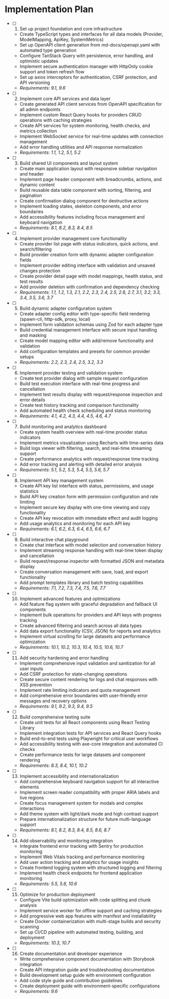 # Implementation Plan

- [ ] 1. Set up project foundation and core infrastructure
  - Create TypeScript types and interfaces for all data models (Provider, ModelMapping, ApiKey, SystemMetrics)
  - Set up OpenAPI client generation from md-docs/openapi.yaml with automated type generation
  - Configure TanStack Query with persistence, error handling, and optimistic updates
  - Implement secure authentication manager with HttpOnly cookie support and token refresh flow
  - Set up axios interceptors for authentication, CSRF protection, and API versioning
  - _Requirements: 9.1, 9.6_

- [ ] 2. Implement core API services and data layer
  - Create generated API client services from OpenAPI specification for all admin endpoints
  - Implement custom React Query hooks for providers CRUD operations with caching strategies
  - Create API services for system monitoring, health checks, and metrics collection
  - Implement WebSocket service for real-time updates with connection management
  - Add error handling utilities and API response normalization
  - _Requirements: 1.1, 1.2, 5.1, 5.2_

- [ ] 3. Build shared UI components and layout system
  - Create main application layout with responsive sidebar navigation and header
  - Implement page header component with breadcrumbs, actions, and dynamic content
  - Build reusable data table component with sorting, filtering, and pagination
  - Create confirmation dialog component for destructive actions
  - Implement loading states, skeleton components, and error boundaries
  - Add accessibility features including focus management and keyboard navigation
  - _Requirements: 8.1, 8.2, 8.3, 8.4, 8.5_

- [ ] 4. Implement provider management core functionality
  - Create provider list page with status indicators, quick actions, and search/filtering
  - Build provider creation form with dynamic adapter configuration fields
  - Implement provider editing interface with validation and unsaved changes protection
  - Create provider detail page with model mappings, health status, and test results
  - Add provider deletion with confirmation and dependency checking
  - _Requirements: 1.1, 1.2, 1.3, 2.1, 2.2, 2.3, 2.4, 2.5, 2.6, 2.7, 3.1, 3.2, 3.3, 3.4, 3.5, 3.6, 3.7_

- [ ] 5. Build dynamic adapter configuration system
  - Create adapter config editor with type-specific field rendering (spawn-cli, http-sdk, proxy, local)
  - Implement form validation schemas using Zod for each adapter type
  - Build credential management interface with secure input handling and masking
  - Create model mapping editor with add/remove functionality and validation
  - Add configuration templates and presets for common provider setups
  - _Requirements: 2.2, 2.3, 2.4, 2.5, 3.2, 3.3_

- [ ] 6. Implement provider testing and validation system
  - Create test provider dialog with sample request configuration
  - Build test execution interface with real-time progress and cancellation
  - Implement test results display with request/response inspection and error details
  - Create test history tracking and comparison functionality
  - Add automated health check scheduling and status monitoring
  - _Requirements: 4.1, 4.2, 4.3, 4.4, 4.5, 4.6, 4.7_

- [ ] 7. Build monitoring and analytics dashboard
  - Create system health overview with real-time provider status indicators
  - Implement metrics visualization using Recharts with time-series data
  - Build logs viewer with filtering, search, and real-time streaming support
  - Create performance analytics with request/response time tracking
  - Add error tracking and alerting with detailed error analysis
  - _Requirements: 5.1, 5.2, 5.3, 5.4, 5.5, 5.6, 5.7_

- [ ] 8. Implement API key management system
  - Create API key list interface with status, permissions, and usage statistics
  - Build API key creation form with permission configuration and rate limiting
  - Implement secure key display with one-time viewing and copy functionality
  - Create API key revocation with immediate effect and audit logging
  - Add usage analytics and monitoring for each API key
  - _Requirements: 6.1, 6.2, 6.3, 6.4, 6.5, 6.6, 6.7_

- [ ] 9. Build interactive chat playground
  - Create chat interface with model selection and conversation history
  - Implement streaming response handling with real-time token display and cancellation
  - Build request/response inspector with formatted JSON and metadata display
  - Create conversation management with save, load, and export functionality
  - Add prompt templates library and batch testing capabilities
  - _Requirements: 7.1, 7.2, 7.3, 7.4, 7.5, 7.6, 7.7_

- [ ] 10. Implement advanced features and optimizations
  - Add feature flag system with graceful degradation and fallback UI components
  - Implement bulk operations for providers and API keys with progress tracking
  - Create advanced filtering and search across all data types
  - Add data export functionality (CSV, JSON) for reports and analytics
  - Implement virtual scrolling for large datasets and performance optimization
  - _Requirements: 10.1, 10.2, 10.3, 10.4, 10.5, 10.6, 10.7_

- [ ] 11. Add security hardening and error handling
  - Implement comprehensive input validation and sanitization for all user inputs
  - Add CSRF protection for state-changing operations
  - Create secure content rendering for logs and chat responses with XSS prevention
  - Implement rate limiting indicators and quota management
  - Add comprehensive error boundaries with user-friendly error messages and recovery options
  - _Requirements: 9.1, 9.2, 9.3, 9.4, 9.5_

- [ ] 12. Build comprehensive testing suite
  - Create unit tests for all React components using React Testing Library
  - Implement integration tests for API services and React Query hooks
  - Build end-to-end tests using Playwright for critical user workflows
  - Add accessibility testing with axe-core integration and automated CI checks
  - Create performance tests for large datasets and component rendering
  - _Requirements: 8.3, 8.4, 10.1, 10.2_

- [ ] 13. Implement accessibility and internationalization
  - Add comprehensive keyboard navigation support for all interactive elements
  - Implement screen reader compatibility with proper ARIA labels and live regions
  - Create focus management system for modals and complex interactions
  - Add theme system with light/dark mode and high contrast support
  - Prepare internationalization structure for future multi-language support
  - _Requirements: 8.1, 8.2, 8.3, 8.4, 8.5, 8.6, 8.7_

- [ ] 14. Add observability and monitoring integration
  - Integrate frontend error tracking with Sentry for production monitoring
  - Implement Web Vitals tracking and performance monitoring
  - Add user action tracking and analytics for usage insights
  - Create frontend logging system with structured logging and filtering
  - Implement health check endpoints for frontend application monitoring
  - _Requirements: 5.5, 5.6, 10.6_

- [ ] 15. Optimize for production deployment
  - Configure Vite build optimization with code splitting and chunk analysis
  - Implement service worker for offline support and caching strategies
  - Add progressive web app features with manifest and installability
  - Create Docker containerization with multi-stage builds and security scanning
  - Set up CI/CD pipeline with automated testing, building, and deployment
  - _Requirements: 10.3, 10.7_

- [ ] 16. Create documentation and developer experience
  - Write comprehensive component documentation with Storybook integration
  - Create API integration guide and troubleshooting documentation
  - Build development setup guide with environment configuration
  - Add code style guide and contribution guidelines
  - Create deployment guide with environment-specific configurations
  - _Requirements: 9.6_